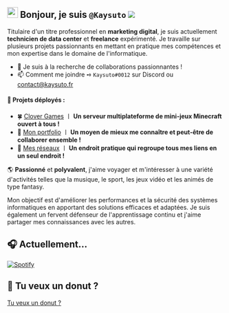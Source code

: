 ## <img src="https://media.giphy.com/media/hvRJCLFzcasrR4ia7z/giphy.gif" width="25px"> Bonjour, je suis `@Kaysuto` ![](https://komarev.com/ghpvc/?username=Kaysuto&color=blue)

Titulaire d'un titre professionnel en **marketing digital**, je suis actuellement **technicien de data center** et **freelance** expérimenté. Je travaille sur plusieurs projets passionnants en mettant en pratique mes compétences et mon expertise dans le domaine de l'informatique.

- 🤝 Je suis à la recherche de collaborations passionnantes !
- 📫 Comment me joindre ➺ `Kaysuto#0012` sur Discord ou contact@kaysuto.fr

#### 🚀 Projets déployés :
- 🍀 [Clover Games](https://www.clovergames.fr) 〡 **Un serveur multiplateforme de mini-jeux Minecraft ouvert à tous !**
-  💼 [Mon portfolio](https://www.kaysuto.fr) 〡 **Un moyen de mieux me connaître et peut-être de collaborer ensemble !**
-  🏹 [Mes réseaux](https://www.solo.to/kaysuto) 〡 **Un endroit pratique qui regroupe tous mes liens en un seul endroit !**

🌎 **Passionné** et **polyvalent**, j'aime voyager et m'intéresser à une variété d'activités telles que la musique, le sport, les jeux vidéo et les animés de type fantasy.

Mon objectif est d'améliorer les performances et la sécurité des systèmes informatiques en apportant des solutions efficaces et adaptées. Je suis également un fervent défenseur de l'apprentissage continu et j'aime partager mes connaissances avec les autres.

## 🎧 Actuellement...
[![Spotify](https://novatorem-kaysuto.vercel.app/api/spotify)](https://open.spotify.com/user/Kaysuto)

## 🍩 Tu veux un donut ?

[Tu veux un donut ?](https://user-images.githubusercontent.com/75412305/196014356-4eda6813-bc61-4e9a-8c57-9e271e97af93.mp4)

<!---
This is a ✨ special ✨ repository because its `README.md` (this file) appears on your GitHub profile.
You can click the Preview link to take a look at your changes.
--->
